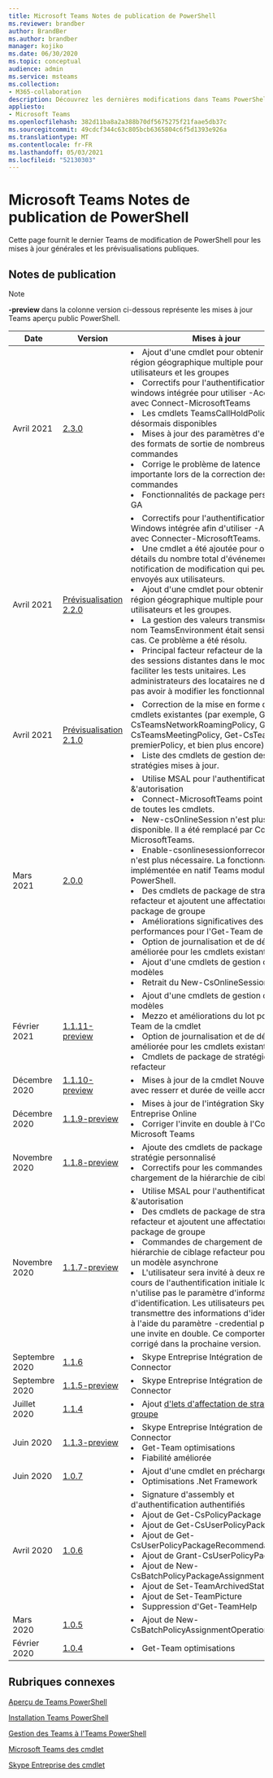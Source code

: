 ```yaml
---
title: Microsoft Teams Notes de publication de PowerShell
ms.reviewer: brandber
author: BrandBer
ms.author: brandber
manager: kojiko
ms.date: 06/30/2020
ms.topic: conceptual
audience: admin
ms.service: msteams
ms.collection:
- M365-collaboration
description: Découvrez les dernières modifications dans Teams PowerShell.
appliesto:
- Microsoft Teams
ms.openlocfilehash: 382d11ba8a2a388b70df5675275f21faae5db37c
ms.sourcegitcommit: 49cdcf344c63c805bcb6365804c6f5d1393e926a
ms.translationtype: MT
ms.contentlocale: fr-FR
ms.lasthandoff: 05/03/2021
ms.locfileid: "52130303"
---
```

# <a name="microsoft-teams-powershell-release-notes"></a>Microsoft Teams Notes de publication de PowerShell

Cette page fournit le dernier Teams de modification de PowerShell pour les mises à jour générales et les prévisualisations publiques.

## <a name="release-notes"></a>Notes de publication

> [!NOTE]
> **-preview** dans la colonne version ci-dessous représente les mises à jour Teams aperçu public PowerShell.

| Date | Version | Mises à jour |
|------- | -------------------- | ------------------------------ |
| Avril 2021 | [2.3.0](https://www.powershellgallery.com/packages/MicrosoftTeams/2.3.0) | <li>Ajout d'une cmdlet pour obtenir une région géographique multiple pour les utilisateurs et les groupes</li><li>Correctifs pour l'authentification windows intégrée pour utiliser -AccountId avec Connect-MicrosoftTeams</li><li>Les cmdlets TeamsCallHoldPolicy sont désormais disponibles</li><li>Mises à jour des paramètres d'entrée et des formats de sortie de nombreuses commandes</li><li>Corrige le problème de latence importante lors de la correction des commandes</li><li>Fonctionnalités de package personnalisé GA</li>|
| Avril 2021 | [Prévisualisation 2.2.0](https://www.powershellgallery.com/packages/MicrosoftTeams/2.2.0-preview) | <li>Correctifs pour l'authentification Windows intégrée afin d'utiliser -AccountId avec Connecter-MicrosoftTeams.</li><li>Une cmdlet a été ajoutée pour obtenir les détails du nombre total d'événements de notification de modification qui peuvent être envoyés aux utilisateurs.</li><li>Ajout d'une cmdlet pour obtenir une région géographique multiple pour les utilisateurs et les groupes.</li><li>La gestion des valeurs transmises au nom TeamsEnvironment était sensible à la cas. Ce problème a été résolu.</li><li>Principal facteur refacteur de la gestion des sessions distantes dans le module pour faciliter les tests unitaires. Les administrateurs des locataires ne doivent pas avoir à modifier les fonctionnalités.</li>|
| Avril 2021 | [Prévisualisation 2.1.0](https://www.powershellgallery.com/packages/MicrosoftTeams/2.1.0-preview) | <li>Correction de la mise en forme des cmdlets existantes (par exemple, Get-CsTeamsNetworkRoamingPolicy, Get-CsTeamsMeetingPolicy, Get-CsTeamsMess premierPolicy, et bien plus encore).</li><li>Liste des cmdlets de gestion des stratégies mises à jour.</li>|
| Mars 2021 | [2.0.0](https://www.powershellgallery.com/packages/MicrosoftTeams/2.0.0) | <li>Utilise MSAL pour l'authentification et &'autorisation</li> <li>Connect-MicrosoftTeams point d'entrée de toutes les cmdlets.</li><li>New-csOnlineSession n'est plus disponible. Il a été remplacé par Connecter-MicrosoftTeams.</li><li>Enable-csonlinesessionforreconnection n'est plus nécessaire. La fonctionnalité a été implémentée en natif Teams module PowerShell.</li> <li>Des cmdlets de package de stratégies refacteur et ajoutent une affectation de package de groupe</li><li>Améliorations significatives des performances pour l'Get-Team de la cmdlet</li> <li>Option de journalisation et de débogage améliorée pour les cmdlets existantes </li> <li>Ajout d'une cmdlets de gestion des modèles</li> <li>Retrait du New-CsOnlineSession</li>|
| Février 2021 | [1.1.11-preview](https://www.powershellgallery.com/packages/MicrosoftTeams/1.1.11-preview) | <li>Ajout d'une cmdlets de gestion des modèles</li><li>Mezzo et améliorations du lot pour l'Get-Team de la cmdlet</li> <li>Option de journalisation et de débogage améliorée pour les cmdlets existantes </li> <li>Cmdlets de package de stratégies refacteur</li>|
| Décembre 2020 | [1.1.10-preview](https://www.powershellgallery.com/packages/MicrosoftTeams/1.1.10-preview) | <li>Mises à jour de la cmdlet Nouvelle équipe avec resserr et durée de veille accrues</li>|
| Décembre 2020 | [1.1.9-preview](https://www.powershellgallery.com/packages/MicrosoftTeams/1.1.9-preview) | <li>Mises à jour de l'intégration Skype Entreprise Online</li><li>Corriger l'invite en double à l'Connect-Microsoft Teams</li>|
| Novembre 2020 | [1.1.8-preview](https://www.powershellgallery.com/packages/MicrosoftTeams/1.1.8-preview) | <li>Ajoute des cmdlets de package de stratégie personnalisé</li><li>Correctifs pour les commandes de chargement de la hiérarchie de ciblage</li>|
| Novembre 2020 | [1.1.7-preview](https://www.powershellgallery.com/packages/MicrosoftTeams/1.1.7-preview) | <li>Utilise MSAL pour l'authentification et &'autorisation</li><li>Des cmdlets de package de stratégies refacteur et ajoutent une affectation de package de groupe</li><li>Commandes de chargement de hiérarchie de ciblage refacteur pour utiliser un modèle asynchrone</li> <li>L'utilisateur sera invité à deux reprises au cours de l'authentification initiale lorsqu'il n'utilise pas le paramètre d'informations d'identification. Les utilisateurs peuvent transmettre des informations d'identification à l'aide du paramètre -credential pour éviter une invite en double. Ce comportement sera corrigé dans la prochaine version.</li> |
| Septembre 2020 | [1.1.6](https://www.powershellgallery.com/packages/MicrosoftTeams/1.1.6) | <li>Skype Entreprise Intégration de Online Connector</li> |
| Septembre 2020 | [1.1.5-preview](https://www.powershellgallery.com/packages/MicrosoftTeams/1.1.5-preview) | <li>Skype Entreprise Intégration de Online Connector</li> |
| Juillet 2020 | [1.1.4](https://www.powershellgallery.com/packages/MicrosoftTeams/1.1.4) | <li>Ajout [d'lets d'affectation de stratégie de groupe](./assign-policies.md#assign-a-policy-to-a-group)</li> |
| Juin 2020 | [1.1.3-preview](https://www.powershellgallery.com/packages/MicrosoftTeams/1.1.3-preview) | <li>Skype Entreprise Intégration de Online Connector<li>Get-Team optimisations<li>Fiabilité améliorée</li> |
| Juin 2020 | [1.0.7](https://www.powershellgallery.com/packages/MicrosoftTeams/1.0.7) | <li>Ajout d'une cmdlet en préchargement<li>Optimisations .Net Framework</li>   |
| Avril 2020 | [1.0.6](https://www.powershellgallery.com/packages/MicrosoftTeams/1.0.6) | <li>Signature d'assembly et d'authentification authentifiés<li>Ajout de Get-CsPolicyPackage<li>Ajout de Get-CsUserPolicyPackage<li>Ajout de Get-CsUserPolicyPackageRecommendation<li>Ajout de Grant-CsUserPolicyPackage<li>Ajout de New-CsBatchPolicyPackageAssignmentOperation<li>Ajout de Set-TeamArchivedState<li>Ajout de Set-TeamPicture<li>Suppression d'Get-TeamHelp</li>  |
| Mars 2020 | [1.0.5](https://www.powershellgallery.com/packages/MicrosoftTeams/1.0.5) |<li>Ajout de New-CsBatchPolicyAssignmentOperation</li> |
| Février 2020 | [1.0.4](https://www.powershellgallery.com/packages/MicrosoftTeams/1.0.4) | <li>Get-Team optimisations</li>  |

## <a name="related-topics"></a>Rubriques connexes

[Aperçu de Teams PowerShell](teams-powershell-overview.md)

[Installation Teams PowerShell](teams-powershell-install.md)

[Gestion des Teams à l'Teams PowerShell](teams-powershell-managing-teams.md)

[Microsoft Teams des cmdlet](/powershell/teams/?view=teams-ps)

[Skype Entreprise des cmdlet](/powershell/skype/intro?view=skype-ps)
